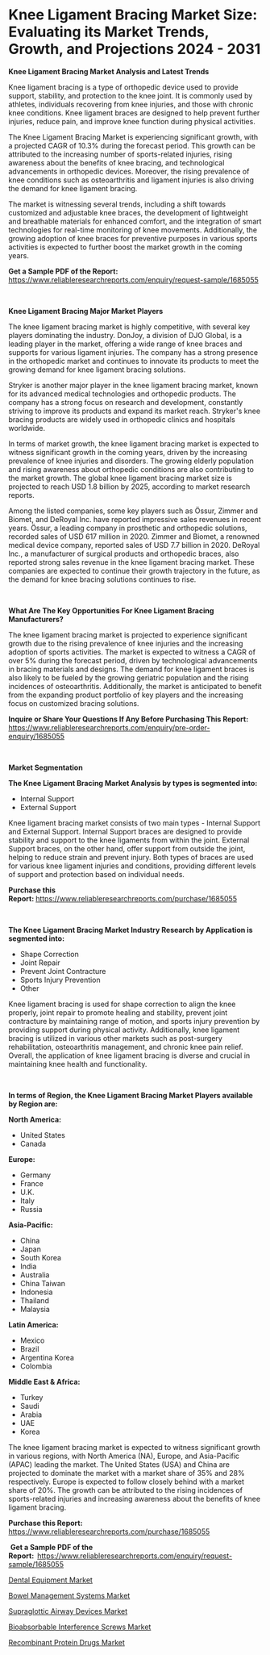 <p><h1>Knee Ligament Bracing Market Size: Evaluating its Market Trends, Growth, and Projections 2024 - 2031</h1></p><p><strong>Knee Ligament Bracing Market Analysis and Latest Trends</strong></p>
<p><p>Knee ligament bracing is a type of orthopedic device used to provide support, stability, and protection to the knee joint. It is commonly used by athletes, individuals recovering from knee injuries, and those with chronic knee conditions. Knee ligament braces are designed to help prevent further injuries, reduce pain, and improve knee function during physical activities.</p><p>The Knee Ligament Bracing Market is experiencing significant growth, with a projected CAGR of 10.3% during the forecast period. This growth can be attributed to the increasing number of sports-related injuries, rising awareness about the benefits of knee bracing, and technological advancements in orthopedic devices. Moreover, the rising prevalence of knee conditions such as osteoarthritis and ligament injuries is also driving the demand for knee ligament bracing.</p><p>The market is witnessing several trends, including a shift towards customized and adjustable knee braces, the development of lightweight and breathable materials for enhanced comfort, and the integration of smart technologies for real-time monitoring of knee movements. Additionally, the growing adoption of knee braces for preventive purposes in various sports activities is expected to further boost the market growth in the coming years.</p></p>
<p><strong>Get a Sample PDF of the Report:&nbsp;</strong> <a href="https://www.reliableresearchreports.com/enquiry/request-sample/1685055">https://www.reliableresearchreports.com/enquiry/request-sample/1685055</a></p>
<p>&nbsp;</p>
<p><strong>Knee Ligament Bracing Major Market Players</strong></p>
<p><p>The knee ligament bracing market is highly competitive, with several key players dominating the industry. DonJoy, a division of DJO Global, is a leading player in the market, offering a wide range of knee braces and supports for various ligament injuries. The company has a strong presence in the orthopedic market and continues to innovate its products to meet the growing demand for knee ligament bracing solutions.</p><p>Stryker is another major player in the knee ligament bracing market, known for its advanced medical technologies and orthopedic products. The company has a strong focus on research and development, constantly striving to improve its products and expand its market reach. Stryker's knee bracing products are widely used in orthopedic clinics and hospitals worldwide.</p><p>In terms of market growth, the knee ligament bracing market is expected to witness significant growth in the coming years, driven by the increasing prevalence of knee injuries and disorders. The growing elderly population and rising awareness about orthopedic conditions are also contributing to the market growth. The global knee ligament bracing market size is projected to reach USD 1.8 billion by 2025, according to market research reports.</p><p>Among the listed companies, some key players such as Össur, Zimmer and Biomet, and DeRoyal Inc. have reported impressive sales revenues in recent years. Össur, a leading company in prosthetic and orthopedic solutions, recorded sales of USD 617 million in 2020. Zimmer and Biomet, a renowned medical device company, reported sales of USD 7.7 billion in 2020. DeRoyal Inc., a manufacturer of surgical products and orthopedic braces, also reported strong sales revenue in the knee ligament bracing market. These companies are expected to continue their growth trajectory in the future, as the demand for knee bracing solutions continues to rise.</p></p>
<p>&nbsp;</p>
<p><strong>What Are The Key Opportunities For Knee Ligament Bracing Manufacturers?</strong></p>
<p><p>The knee ligament bracing market is projected to experience significant growth due to the rising prevalence of knee injuries and the increasing adoption of sports activities. The market is expected to witness a CAGR of over 5% during the forecast period, driven by technological advancements in bracing materials and designs. The demand for knee ligament braces is also likely to be fueled by the growing geriatric population and the rising incidences of osteoarthritis. Additionally, the market is anticipated to benefit from the expanding product portfolio of key players and the increasing focus on customized bracing solutions.</p></p>
<p><strong>Inquire or Share Your Questions If Any Before Purchasing This Report:</strong> <a href="https://www.reliableresearchreports.com/enquiry/pre-order-enquiry/1685055">https://www.reliableresearchreports.com/enquiry/pre-order-enquiry/1685055</a></p>
<p>&nbsp;</p>
<p><strong>Market Segmentation</strong></p>
<p><strong>The Knee Ligament Bracing Market Analysis by types is segmented into:</strong></p>
<p><ul><li>Internal Support</li><li>External Support</li></ul></p>
<p><p>Knee ligament bracing market consists of two main types - Internal Support and External Support. Internal Support braces are designed to provide stability and support to the knee ligaments from within the joint. External Support braces, on the other hand, offer support from outside the joint, helping to reduce strain and prevent injury. Both types of braces are used for various knee ligament injuries and conditions, providing different levels of support and protection based on individual needs.</p></p>
<p><strong>Purchase this Report:&nbsp;</strong><a href="https://www.reliableresearchreports.com/purchase/1685055">https://www.reliableresearchreports.com/purchase/1685055</a></p>
<p>&nbsp;</p>
<p><strong>The Knee Ligament Bracing Market Industry Research by Application is segmented into:</strong></p>
<p><ul><li>Shape Correction</li><li>Joint Repair</li><li>Prevent Joint Contracture</li><li>Sports Injury Prevention</li><li>Other</li></ul></p>
<p><p>Knee ligament bracing is used for shape correction to align the knee properly, joint repair to promote healing and stability, prevent joint contracture by maintaining range of motion, and sports injury prevention by providing support during physical activity. Additionally, knee ligament bracing is utilized in various other markets such as post-surgery rehabilitation, osteoarthritis management, and chronic knee pain relief. Overall, the application of knee ligament bracing is diverse and crucial in maintaining knee health and functionality.</p></p>
<p>&nbsp;</p>
<p><strong>In terms of Region, the Knee Ligament Bracing Market Players available by Region are:</strong></p>
<p>
    <p> <strong> North America: </strong>
        <ul>
            <li>United States</li>
            <li>Canada</li>
        </ul>
        </p> 
    <p> <strong> Europe: </strong>
        <ul>
            <li>Germany</li>
            <li>France</li>
            <li>U.K.</li>
            <li>Italy</li>
            <li>Russia</li>
        </ul>
        </p> 
    <p> <strong> Asia-Pacific: </strong>
        <ul>
            <li>China</li>
            <li>Japan</li>
            <li>South Korea</li>
            <li>India</li>
            <li>Australia</li>
            <li>China Taiwan</li>
            <li>Indonesia</li>
            <li>Thailand</li>
            <li>Malaysia</li>
        </ul>
        </p> 
    <p> <strong> Latin America: </strong>
        <ul>
            <li>Mexico</li>
            <li>Brazil</li>
            <li>Argentina Korea</li>
            <li>Colombia</li>
        </ul>
        </p> 
    <p> <strong> Middle East & Africa: </strong>
        <ul>
            <li>Turkey</li>
            <li>Saudi</li>
            <li>Arabia</li>
            <li>UAE</li>
            <li>Korea</li>
        </ul>
    </p>
    </p>
<p><p>The knee ligament bracing market is expected to witness significant growth in various regions, with North America (NA), Europe, and Asia-Pacific (APAC) leading the market. The United States (USA) and China are projected to dominate the market with a market share of 35% and 28% respectively. Europe is expected to follow closely behind with a market share of 20%. The growth can be attributed to the rising incidences of sports-related injuries and increasing awareness about the benefits of knee ligament bracing.</p></p>
<p><strong>Purchase this Report: </strong><a href="https://www.reliableresearchreports.com/purchase/1685055">https://www.reliableresearchreports.com/purchase/1685055</a></p>
<p>&nbsp;<strong>Get a Sample PDF of the Report:&nbsp;&nbsp;</strong><a href="https://www.reliableresearchreports.com/enquiry/request-sample/1685055">https://www.reliableresearchreports.com/enquiry/request-sample/1685055</a></p>
<p><strong></strong></p>
<p><p><a href="https://medium.com/@seanhunt765/dental-equipment-nbsp-market-focuses-on-market-share-size-and-projected-forecast-till-2031-8aef8d80b2f9">Dental Equipment Market</a></p><p><a href="https://medium.com/@dinafritsch/bowel-management-systems-market-analysis-and-sze-forecasted-for-period-from-2024-to-2031-e76b266b599a">Bowel Management Systems Market</a></p><p><a href="https://medium.com/@dinafritsch/supraglottic-airway-devices-market-size-cagr-trends-2024-2030-4558f9e9417e">Supraglottic Airway Devices Market</a></p><p><a href="https://medium.com/@carolynfuller1997/bioabsorbable-interference-screws-market-size-and-market-trends-complete-industry-overview-2024-7cbbb2a36617">Bioabsorbable Interference Screws Market</a></p><p><a href="https://medium.com/@seanhunt765/recombinant-protein-drugs-market-trends-forecast-and-competitive-analysis-to-2031-b80f3d2fab9e">Recombinant Protein Drugs Market</a></p></p>
